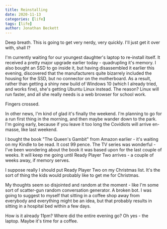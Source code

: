 ```yaml
---
title: Reinstalling
date: 2020-11-13
categories: [life]
tags: [life]
author: Jonathan Beckett
---
```


Deep breath. This is going to get very nerdy, very quickly. I'll just get it over with, shall I?

I'm currently waiting for our youngest daughter's laptop to re-install itself. It received a pretty major upgrade earlier today - quadrupling it's memory. I also bought an SSD to go inside it, but having disassembled it earlier this evening, discovered that the manufacturers quite bizarrely included the housing for the SSD, but no connector on the motherboard. As a result, rather than getting a shiny new build of Windows 10 (which I already tried, and works fine), she's getting Ubuntu Linux instead. The reason? Linux will run faster, and all she really needs is a web browser for school work.

Fingers crossed.

In other news, I'm kind of glad it's finally the weekend. I'm planning to go for a run first thing in the morning, and then maybe wander down to the park. I'm going early, because if you leave it too long the Covidiots will arrive en-masse, like last weekend.

I bought the book "The Queen's Gambit" from Amazon earlier - it's waiting on my Kindle to be read. It cost 99 pence. The TV series was wonderful - I've been wondering about the book it was based upon for the last couple of weeks. It will keep me going until Ready Player Two arrives - a couple of weeks away, if memory serves.

I suppose really I should put Ready Player Two on my Christmas list. It's the sort of thing the kids would probably like to get me for Christmas.

My thoughts seem so disjointed and random at the moment - like I'm some sort of scatter-gun random conversation generator. A broken bot. I was going to suggest to myself that sitting in a coffee shop away from everybody and everything might be an idea, but that probably results in sitting in a hospital bed within a few days.

How is it already 11pm? Where did the entire evening go? Oh yes - the laptop. Maybe it's time for a coffee.